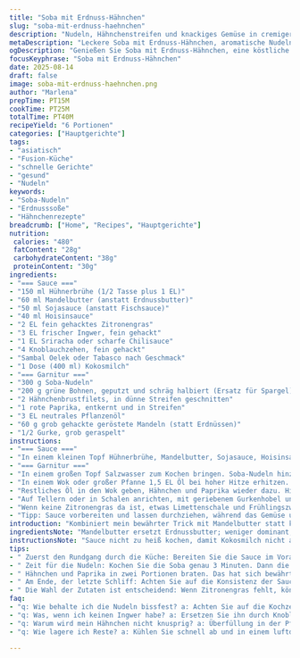```yaml
---
title: "Soba mit Erdnuss-Hähnchen"
slug: "soba-mit-erdnuss-haehnchen"
description: "Nudeln, Hähnchenstreifen und knackiges Gemüse in cremiger Erdnusssauce mit asiatischen Noten. Schnell gekocht, kombiniert mit Zitronengras und frischem Ingwer für Aroma. Ersetzt Erdnussbutter durch Mandelbutter – weniger süß, außergewöhnlich. Statt Fischsauce Sojasauce, für Vegetarier okay. Kokosmilch bringt samtige Textur, passt prima zu scharfem Kick. Gedämpfte Spargelstücke und rote Paprika geben Punch und Farbe. Gekochte Soba waaß knackig, nicht matschig, immer im Blick behalten. Aromatisch, leicht, exotisch. Taugt als Feierabendessen oder schnelles Mittagessen. Keine Eier, laktosefrei, und Erdnüsse können durch geröstete Mandeln ersetzt werden, wenn Allergien im Spiel sind."
metaDescription: "Leckere Soba mit Erdnuss-Hähnchen, aromatische Nudeln, Hähnchen und Gemüse in cremiger Sauce. Ideal für schnelles Abendessen."
ogDescription: "Genießen Sie Soba mit Erdnuss-Hähnchen, eine köstliche Mischung aus Nudeln und Hähnchen in einer einzigartigen Erdnusssauce."
focusKeyphrase: "Soba mit Erdnuss-Hähnchen"
date: 2025-08-14
draft: false
image: soba-mit-erdnuss-haehnchen.png
author: "Marlena"
prepTime: PT15M
cookTime: PT25M
totalTime: PT40M
recipeYield: "6 Portionen"
categories: ["Hauptgerichte"]
tags:
- "asiatisch"
- "Fusion-Küche"
- "schnelle Gerichte"
- "gesund"
- "Nudeln"
keywords:
- "Soba-Nudeln"
- "Erdnusssoße"
- "Hähnchenrezepte"
breadcrumb: ["Home", "Recipes", "Hauptgerichte"]
nutrition: 
 calories: "480"
 fatContent: "28g"
 carbohydrateContent: "38g"
 proteinContent: "30g"
ingredients:
- "=== Sauce ==="
- "150 ml Hühnerbrühe (1/2 Tasse plus 1 EL)"
- "60 ml Mandelbutter (anstatt Erdnussbutter)"
- "50 ml Sojasauce (anstatt Fischsauce)"
- "40 ml Hoisinsauce"
- "2 EL fein gehacktes Zitronengras"
- "3 EL frischer Ingwer, fein gehackt"
- "1 EL Sriracha oder scharfe Chilisauce"
- "4 Knoblauchzehen, fein gehackt"
- "Sambal Oelek oder Tabasco nach Geschmack"
- "1 Dose (400 ml) Kokosmilch"
- "=== Garnitur ==="
- "300 g Soba-Nudeln"
- "200 g grüne Bohnen, geputzt und schräg halbiert (Ersatz für Spargel)"
- "2 Hähnchenbrustfilets, in dünne Streifen geschnitten"
- "1 rote Paprika, entkernt und in Streifen"
- "3 EL neutrales Pflanzenöl"
- "60 g grob gehackte geröstete Mandeln (statt Erdnüssen)"
- "1/2 Gurke, grob geraspelt"
instructions:
- "=== Sauce ==="
- "In einem kleinen Topf Hühnerbrühe, Mandelbutter, Sojasauce, Hoisinsauce, Zitronengras, Ingwer, Sriracha, Knoblauch und Kokosmilch bei mittlerer Hitze vermengen. Kurz aufkochen, dann Hitze reduzieren. Leicht simmern lassen, während die Aromen sich verbinden – etwa 12 bis 15 Minuten, nicht mehr, damit die Milch nicht gerinnt. Rühren nicht vergessen. Die Sauce soll dickflüssig, aber fließend bleiben. Aromatisch, mit leichter Würze. Zur Seite stellen, ab und zu umrühren, damit nichts anbrennt oder sich trennt."
- "=== Garnitur ==="
- "In einem großen Topf Salzwasser zum Kochen bringen. Soba-Nudeln hinzufügen und 3 Minuten kochen, bis sie gerade bissfest sind. Kurz vor Ablauf der Zeit die grünen Bohnen dazugeben – sie sollen knackig bleiben, kein Matsch. Noch 2 Minuten weiter kochen. Dann sofort abgießen und kalt abschrecken, damit sie nicht nachgaren. Ein kleiner Schuss Öl verhindert später das Verkleben. Beiseite stellen."
- "In einem Wok oder großer Pfanne 1,5 EL Öl bei hoher Hitze erhitzen. Die Hälfte vom Hähnchen und Paprika hineingeben. Wichtig: Nicht zu voll, sonst dämpfen sie nur. Braten, bis das Hähnchen gerade durch ist und kleine Röstaromen sichtbar – knackige Ränder ebenso erwünscht. Salzen, pfeffern. Fertig? Auf einen Teller geben. Vorgang für Rest wiederholen. So behält man Textur und Farbe."
- "Restliches Öl in den Wok geben, Hähnchen und Paprika wieder dazu. Hitze etwas reduzieren. Sauce zugießen und alles ein paar Minuten schwenken. Kurz vor Schluss die Soba und Bohnen dazu, grob durchmengen. Wichtig, nicht zu lange kochen – die Nudeln sollen ihre Biss behalten, die Sauce muss schön cremig haften. Abschmecken – mehr Säure oder Schärfe nach Wunsch. Manchmal gibt ein Spritzer Limette den letzten Kick."
- "Auf Tellern oder in Schalen anrichten, mit geriebenem Gurkenhobel und gehackten Mandeln toppen. Gurke bringt Frische gegen die dichte Sauce. Mandeln sorgen für Crunch; können leicht geröstet sein für extra Aroma. Vorsichtig salzen am Ende – Sojasauce bringt schon Würze."
- "Wenn keine Zitronengras da ist, etwas Limettenschale und Frühlingszwiebeln als Ersatz nehmen. Statt Mandeln Erdnüsse, falls keine Allergie. Hähnchen kann durch Tofu ersetzt werden – fest, gut gepresst. Wichtig: Timing bei Nudeln immer checken mit Gabel-Test, nicht nur nach Zeit. So vermeidet man matschige Nudeln – ein häufiges Ärgernis."
- "Tipp: Sauce vorbereiten und lassen durchziehen, während das Gemüse und Nudeln kochen. Spart Zeit. In der Pfanne hohe Hitze für Röstaromen – ohne Gedrängel. Ein Kochlöffel im Wok hilft beim schnellen Wenden. Kein Deckel während des Bratens – sonst dämpfen die Zutaten und verlieren Biss."
introduction: "Kombiniert mein bewährter Trick mit Mandelbutter statt klassisch Erdnuss – weniger süß, mehr nussig. Sauce mit Zitronengras und Ingwer sorgt für satte Tiefe, die niemals langweilt. Lebendige rote Paprika und knackiges Gemüse, hier grüne Bohnen statt Spargel – so passt es besser zu lokalen Märkten. Soba-Nudeln, die ihr Wasser schnell aufsaugen, müssen perfekt bissfest sein. Die Texturen tanzen zusammen, wenn man sie richtig kocht, nicht zu weich, nicht zu steif. Ich hab oft zu lange gekocht, das Ergebnis wurde schmierig – mit diesem Timing geht es gut. Frische Gurke als Topping wirkt wie ein Blitz Frische im Mund. Und ja, Mandeln statt Erdnüsse, falls Allergien oder bloß Abwechslung, geben auch Crunch und mehr Geschmackstiefe."
ingredientsNote: "Mandelbutter ersetzt Erdnussbutter; weniger dominant, leicht süßer, leichter Geschmack. Sojasauce statt Fischsauce für Vegetarier oder empfindliche Gaumen, trotzdem umami-intensiv. Zitronengras gibt einen frischen, zitronigen Akzent, ersetzt durch Limettenschale, wenn keine frische Stängel verfügbar sind. Kokosmilch cremig, kann durch Hafer- oder Sojamilch ersetzt werden, wenn Kokos nicht gewünscht. Spargelersatz grüne Bohnen, saisonal besser oder günstiger. Hähnchen durch fest gepressten Tofu einfach austauschbar, für eine vegane Variante. Öl neutral, Raps oder Sonnenblumen gehen gut. Gurke nicht schälen, die Schale bringt leicht bitteren Kontrast und Knack. Mandeln grob gehackt, alternativ Cashew – immer leicht geröstet für mehr Aroma. Wenn keine Soba, nehmen Udon oder Reisnudeln, Küchenticker Auge hilft beim perfekten Biss."
instructionsNote: "Sauce nicht zu heiß kochen, damit Kokosmilch nicht ausflockt, bei leichter Hitze simmern lassen. Immer wieder umrühren, sonst setzt sich die Butter ab oder es brennt an. Nudeln im Blick behalten, probieren, nicht auf Uhr schauen, Soba garen rasch. Gemüse und Nudeln in letzter Minute zusammen kochen – so sind sie knackig und nicht matschig. Hähnchen und Paprika in zwei Portionen braten – Überfüllung killt Röstaromen, es dämpft nur. Braten bei hoher Hitze mit offenem Wok, damit Flüssigkeit verdampft und Texturen bestehen bleiben. Am Ende alles schnell zusammenwerfen, aber nicht zu lange im Wok lassen, sonst werden die Nudeln schmierig und die Textur geht verloren. Scharfe Sauce vorsichtig dosieren, sie macht den Unterschied. Ein Gurken-Topping als Finish bringt Frische, harmonisiert mit cremiger Sauce und knusprigen Mandeln. Kleine Limettenspritzer am Tisch oft erwünscht. Timing und Hitze kontrollieren, das macht den Unterschied zwischen fad und voluminösem Umami."
tips:
- " Zuerst den Rundgang durch die Küche: Bereiten Sie die Sauce im Voraus vor. Aromen verbinden sich gut, wenn sie Zeit haben. Während die Nudeln kochen, kann die Sauce simmern. Kein Stress. Die Konsistenz sollte dickflüssig sein, aber nicht zu fest. Manchmal vergesse ich das Rühren. Wichtig ist, regelmäßig zu prüfen. "
- " Zeit für die Nudeln: Kochen Sie die Soba genau 3 Minuten. Dann die Bohnen hinzufügen, wobei Sie alles im Auge behalten müssen. Der Test mit der Gabel ist entscheidend – die Nudeln sollen bissfest bleiben. Gekochte Bohnen und Nudeln zusammen? Sie müssen schnell gehen. Ein kleiner Schuss Öl nach dem Abgießen hilft gegen das Verkleben. "
- " Hähnchen und Paprika in zwei Portionen braten. Das hat sich bewährt. Die Zutaten dürfen sich nicht drängeln, sonst gibt es keine Röstaromen. Drehen Sie sie schnell um. Fühlen Sie die Textur: sie muss leicht knusprig sein. Jedes Mal ein Genuss. Denken Sie daran, vor dem Servieren zu salzen, aber behutsam. "
- " Am Ende, der letzte Schliff: Achten Sie auf die Konsistenz der Sauce – sie sollte cremig, aber nicht zu dick sein. Ein Spritzer Limette gibt den letzten Kick und hellt alles auf. Die frische Gurke ergänzt die Dichte der Sauce perfekt. Wenn Sie Mandeln anstelle von Erdnüssen verwenden, können Sie sie leicht rösten. "
- " Die Wahl der Zutaten ist entscheidend: Wenn Zitronengras fehlt, können Limettenschale und Frühlingszwiebeln gut ersetzt werden. Tofu funktioniert als perfekte Hähnchenalternative. Und bei Allergien? Mandeln bringen auch Crunch. Versuchen Sie, alles nach Gusto zu variieren. Es gibt nie eine falsche Entscheidung. "
faq:
- "q: Wie behalte ich die Nudeln bissfest? a: Achten Sie auf die Kochzeit. Prüfen mit einer Gabel ist wichtig. Soba kann schnell verkocht werden. Kalt abspülen stoppt den Garprozess. "
- "q: Was, wenn ich keinen Ingwer habe? a: Ersetzen Sie ihn durch Knoblauch oder einfach auslassen. Ein Hauch von Limette hilft auch. Geschmack wird anders, aber brauchbar. "
- "q: Warum wird mein Hähnchen nicht knusprig? a: Überfüllung in der Pfanne ist oft das Problem. Weniger ist mehr – auch hier zählt die Hitze. Einfach ausprobieren. "
- "q: Wie lagere ich Reste? a: Kühlen Sie schnell ab und in einem luftdichten Behälter aufbewahren. Am besten innerhalb von zwei Tagen verbrauchen. Nudeln können trocken werden, einfach mit etwas Wasser aufwärmen. "

---
```

